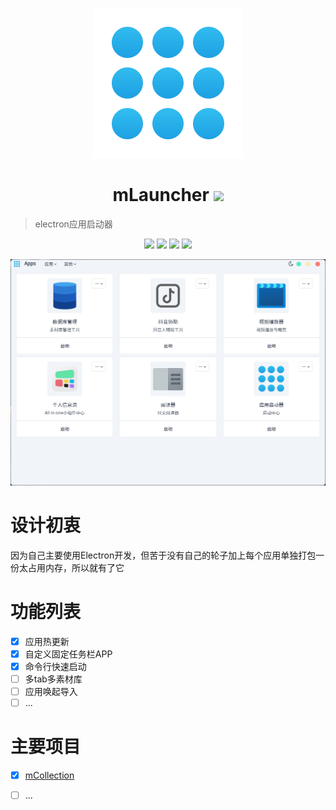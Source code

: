 <p align="center">
  <img src="/favicon.png">
</p>
<h1 align="center">mLauncher  <img src="https://img.shields.io/github/release/hunmer/mLauncher.svg?style=flat"></h1>

>electron应用启动器

<p align="center">
  <img src="https://img.shields.io/github/forks/hunmer/mLauncher">
  <img src="https://img.shields.io/github/stars/hunmer/mLauncher?color=success">
  <img src="https://img.shields.io/github/downloads/hunmer/mLauncher/total">
  <img src="https://img.shields.io/badge/platform-win--32%20win--64-red">
</p>

<p align="center">
  <img src="/screenshot.png">
</p>

# 设计初衷
因为自己主要使用Electron开发，但苦于没有自己的轮子加上每个应用单独打包一份太占用内存，所以就有了它

# 功能列表
- [x] 应用热更新
- [x] 自定义固定任务栏APP
- [x] 命令行快速启动
- [ ] 多tab多素材库
- [ ] 应用唤起导入
- [ ] ...

# 主要项目
- [x] [mCollection](https://github.com/hunmer/mCollection)
- [ ] ...


